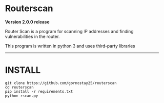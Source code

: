 # Routerscan
**Version 2.0.0 release**

Router Scan is a program for scanning IP addresses and finding vulnerabilities in the router.

This program is written in python 3 and uses third-party libraries

---

# INSTALL
``` 
git clone https://github.com/gornostay25/routerscan
cd routerscan
pip install -r requirements.txt 
python rscan.py
```
